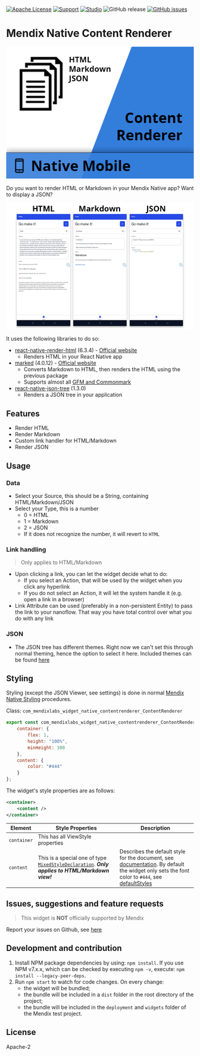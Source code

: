 [![Apache License](https://img.shields.io/badge/license-Apache%202.0-orange.svg)](http://www.apache.org/licenses/LICENSE-2.0)
[![Support](https://img.shields.io/badge/Support-Community%20(no%20active%20support)-orange.svg)](https://docs.mendix.com/developerportal/app-store/app-store-content-support)
[![Studio](https://img.shields.io/badge/Studio%20version-9.6%2B-blue.svg)](https://appstore.home.mendix.com/link/modeler/)
![GitHub release](https://img.shields.io/github/release/JelteMX/mendix-native-content-renderer)
[![GitHub issues](https://img.shields.io/github/issues/JelteMX/mendix-native-content-renderer)](https://github.com/JelteMX/mendix-native-content-renderer/issues)
# Mendix Native Content Renderer

![AppStoreIcon](/assets/AppStoreIcon.png)

Do you want to render HTML or Markdown in your Mendix Native app? Want to display a JSON?

[![overview](/assets/overview-small.png)](/assets/overview-big.png)

It uses the following libraries to do so:

- [react-native-render-html](https://www.npmjs.com/package/react-native-json-tree) (6.3.4) - [Official website](https://meliorence.github.io/react-native-render-html/)
  - Renders HTML in your React Native app
- [marked](https://www.npmjs.com/package/react-native-json-tree) (4.0.12) - [Official website](https://marked.js.org/)
  - Converts Markdown to HTML, then renders the HTML using the previous package
  - Supports almost all [GFM and Commonmark](https://github.com/markedjs/marked/discussions/1202#discussioncomment-1907552)
- [react-native-json-tree](https://www.npmjs.com/package/react-native-json-tree) (1.3.0)
  - Renders a JSON tree in your application

## Features

- Render HTML
- Render Markdown
- Custom link handler for HTML/Markdown
- Render JSON
## Usage

### Data

- Select your Source, this should be a String, containing HTML/Markdown/JSON
- Select your Type, this is a number
  - 0 = HTML
  - 1 = Markdown
  - 2 = JSON
  - If it does not recognize the number, it will revert to `HTML`

### Link handling

> Only applies to HTML/Markdown

- Upon clicking a link, you can let the widget decide what to do:
  - If you select an Action, that will be used by the widget when you click any hyperlink
  - If you do not select an Action, it will let the system handle it (e.g. open a link in a browser)
- Link Attribute can be used (preferably in a non-persistent Entity) to pass the link to your nanoflow. That way you have total control over what you do with any link

### JSON

- The JSON tree has different themes. Right now we can't set this through normal theming, hence the option to select it here. Included themes can be found [here](https://github.com/reduxjs/redux-devtools/tree/75322b15ee7ba03fddf10ac3399881e302848874/src/react/themes)

## Styling

Styling (except the JSON Viewer, see settings) is done in normal [Mendix Native Styling](https://docs.mendix.com/refguide/native-styling-refguide) procedures.

Class: `com_mendixlabs_widget_native_contentrenderer_ContentRenderer`

```js
export const com_mendixlabs_widget_native_contentrenderer_ContentRenderer = {
    container: {
        flex: 1,
        height: "100%",
        minHeight: 300
    },
    content: {
        color: "#444"
    }
};
```

The widget's style properties are as follows:

```xml
<container>
    <content />
</container>
```

| Element | Style Properties | Description |
| - | - | - |
| `container` | This has all ViewStyle properties | |
| `content` | This is a special one of type [`MixedStyleDeclaration`](https://meliorence.github.io/react-native-render-html/api/mixedstyledeclaration). _**Only applies to HTML/Markdown view!**_ | Describes the default style for the document, see [documentation](https://meliorence.github.io/react-native-render-html/api/renderhtmlprops#basestyle). By default the widget only sets the font color to `#444`, see [defaultStyles](/src/ui/style.ts) |


## Issues, suggestions and feature requests

> This widget is **NOT** officially supported by Mendix

Report your issues on Github, see [here](https://github.com/JelteMX/mendix-native-content-renderer/issues)

## Development and contribution

1. Install NPM package dependencies by using: `npm install`. If you use NPM v7.x.x, which can be checked by executing `npm -v`, execute: `npm install --legacy-peer-deps`.
1. Run `npm start` to watch for code changes. On every change:
    - the widget will be bundled;
    - the bundle will be included in a `dist` folder in the root directory of the project;
    - the bundle will be included in the `deployment` and `widgets` folder of the Mendix test project.

## License

Apache-2

